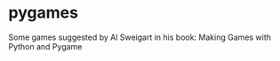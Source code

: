 pygames
=======

Some games suggested by Al Sweigart in his book: Making Games with Python and Pygame
